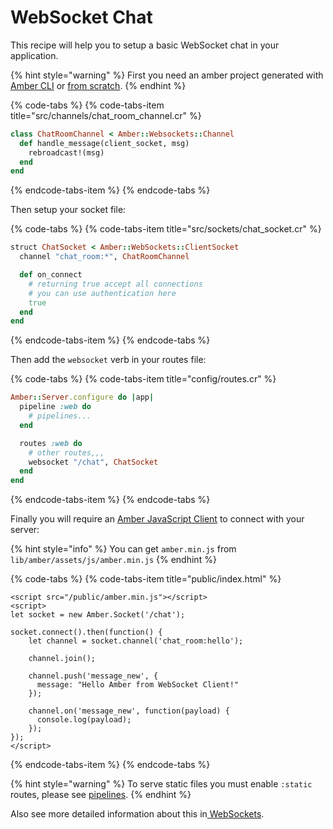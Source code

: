 # WebSocket Chat

This recipe will help you to setup a basic WebSocket chat in your application.

{% hint style="warning" %}
First you need an amber project generated with [Amber CLI](../guides/create-new-app.md) or [from scratch](from-scratch.md).
{% endhint %}

{% code-tabs %}
{% code-tabs-item title="src/channels/chat\_room\_channel.cr" %}
```ruby
class ChatRoomChannel < Amber::Websockets::Channel
  def handle_message(client_socket, msg)
    rebroadcast!(msg)
  end
end
```
{% endcode-tabs-item %}
{% endcode-tabs %}

Then setup your socket file:

{% code-tabs %}
{% code-tabs-item title="src/sockets/chat\_socket.cr" %}
```ruby
struct ChatSocket < Amber::WebSockets::ClientSocket
  channel "chat_room:*", ChatRoomChannel

  def on_connect
    # returning true accept all connections
    # you can use authentication here
    true
  end
end
```
{% endcode-tabs-item %}
{% endcode-tabs %}

Then add the `websocket` verb in your routes file:

{% code-tabs %}
{% code-tabs-item title="config/routes.cr" %}
```ruby
Amber::Server.configure do |app|
  pipeline :web do
    # pipelines...
  end

  routes :web do
    # other routes,,,
    websocket "/chat", ChatSocket
  end
end
```
{% endcode-tabs-item %}
{% endcode-tabs %}

Finally you will require an [Amber JavaScript Client](../guides/websockets/javascript-client.md) to connect with your server:

{% hint style="info" %}
You can get `amber.min.js` from `lib/amber/assets/js/amber.min.js`
{% endhint %}

{% code-tabs %}
{% code-tabs-item title="public/index.html" %}
```markup
<script src="/public/amber.min.js"></script>
<script>
let socket = new Amber.Socket('/chat');

socket.connect().then(function() {
    let channel = socket.channel('chat_room:hello');

    channel.join();

    channel.push('message_new', {
      message: "Hello Amber from WebSocket Client!"
    });

    channel.on('message_new', function(payload) {
      console.log(payload);
    });
});
</script>
```
{% endcode-tabs-item %}
{% endcode-tabs %}

{% hint style="warning" %}
To serve static files you must enable `:static` routes, please see [pipelines](../guides/routing/pipelines.md).
{% endhint %}

Also see more detailed information about this in[ ](../guides/controllers/cookies.md)[WebSockets](../guides/websockets/).

